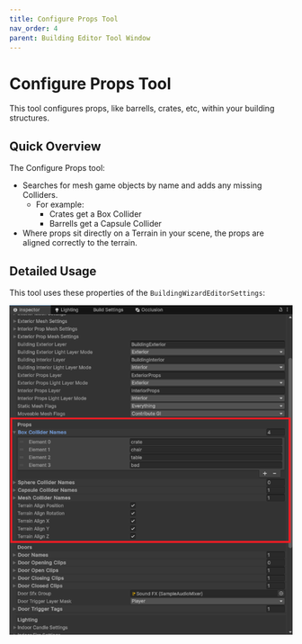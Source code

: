 ```yaml
---
title: Configure Props Tool
nav_order: 4
parent: Building Editor Tool Window
---
```


# Configure Props Tool

This tool configures props, like barrells, crates, etc, within your building structures.

## Quick Overview

The Configure Props tool:

- Searches for mesh game objects by name and adds any missing Colliders.
  - For example:
    - Crates get a Box Collider
    - Barrells get a Capsule Collider
- Where props sit directly on a Terrain in your scene, the props are aligned correctly to the terrain.

## Detailed Usage

This tool uses these properties of the `BuildingWizardEditorSettings`:

![](..\media\propstoolsettings.png)
